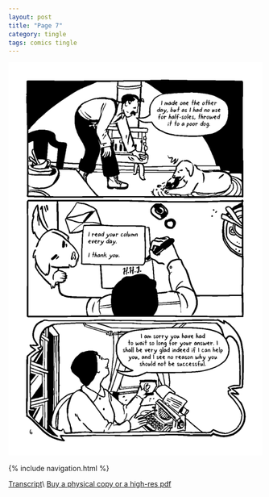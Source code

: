 ```yaml
---
layout: post
title: "Page 7"
category: tingle
tags: comics tingle
---
```


![Cover](/assets/misstingle/7.png)

{% include navigation.html %}

[Transcript](/tingle/2022/11/30/tingletranscript)\\
[Buy a physical copy ](https://audmcname.bigcartel.com)[or a high-res pdf](https://audmcname.itch.io)
